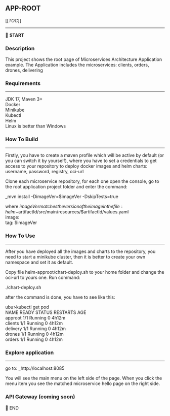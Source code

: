 ## APP-ROOT

[[_TOC_]]

---

:scroll: **START**

### Description

This project shows the root page of Microservices Architecture Application example.
The Application includes the microservices: clients, orders, drones, delivering

### Requirements
___

JDK 17, Maven 3+  
Docker  
Minikube  
Kubectl  
Helm  
Linux is better than Windows  

### How To Build

---
Firstly, you have to create a maven profile which will be active by default (or you can switch it by yourself),
where you have to set a credentials to get access to your repository 
to deploy docker images and helm charts: username, password, registry, oci-url 

Clone each microservice repository,
for each one open the console, go to the root application project folder and enter the command:  

_mvn install -DimageVer=$imageVer -DskipTests=true  

where $imageVer matches the version of the image in the file: helm-$artifactId/src/main/resources/$artifactId/values.yaml    
image:  
    tag: $imageVer  

### How To Use

___

After you have deployed all the images and charts to the repository, you need to start a minikube cluster,
then it is better to create your own namespace and set it as default.

Copy file helm-approot/chart-deploy.sh to your home folder and change the oci-url to yours one. 
Run command:

./chart-deploy.sh

after the command is done, you have to see like this:

ubu>kubectl get pod  
NAME       READY   STATUS    RESTARTS   AGE  
approot    1/1     Running   0          4h12m  
clients    1/1     Running   0          4h12m  
delivery   1/1     Running   0          4h12m  
drones     1/1     Running   0          4h12m  
orders     1/1     Running   0          4h12m  


### Explore application

---
go to:
_http://localhost:8085

You will see the main menu on the left side of the page.
When you click the menu item you see the matched microservice hello page on the right side.

### API Gateway (coming soon)

:scroll: END


